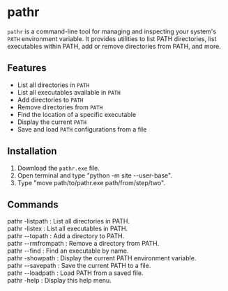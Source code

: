 # pathr

`pathr` is a command-line tool for managing and inspecting your system's `PATH` environment variable. It provides utilities to list PATH directories, list executables within PATH, add or remove directories from PATH, and more.

## Features

- List all directories in `PATH`
- List all executables available in `PATH`
- Add directories to `PATH`
- Remove directories from `PATH`
- Find the location of a specific executable
- Display the current `PATH`
- Save and load `PATH` configurations from a file

## Installation

1. Download the `pathr.exe` file.
2. Open terminal and type "python -m site --user-base".
3. Type "move path/to/pathr.exe path/from/step/two".

## Commands

pathr -listpath         : List all directories in PATH.  
pathr -listex           : List all executables in PATH.  
pathr --topath <path>   : Add a directory to PATH.  
pathr --rmfrompath <path>: Remove a directory from PATH.  
pathr --find <name>     : Find an executable by name.  
pathr -showpath        : Display the current PATH environment variable.  
pathr --savepath        : Save the current PATH to a file.  
pathr --loadpath <file> : Load PATH from a saved file.  
pathr -help             : Display this help menu.  
